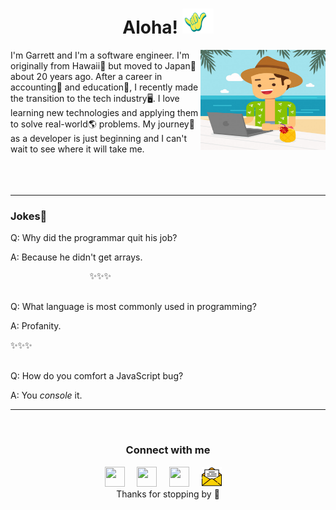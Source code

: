 <h1 align="center"> Aloha! <img src="images/shaka.gif" width="50px" height="40px"></h1>

<img src="images/pc-beach.jpg" align="right" width="200" height="160">

I'm Garrett and I'm a software engineer. I'm originally from Hawaii🌊 but moved to Japan🗻 about 20 years ago. After a career in accounting🧾 and education🏫, I recently made the transition to the tech industry🖥️. I love learning new technologies and applying them to solve real-world🌎 problems. My journey🚀 as a developer is just beginning and I can't wait to see where it will take me.
<br>
<br>
<br>
<br>

<hr>

### Jokes🤣

Q: Why did the programmar quit his job?

A: Because he didn't get arrays.

<div>     <pre>               ✨✨✨</pre></div>
<br>
Q: What language is most commonly used in programming?

A: Profanity.

<div>              ✨✨✨</div>
<br>

Q: How do you comfort a JavaScript bug?

A: You _console_ it.

<hr>
<br>

<div align="center">
  <h3 align="center">Connect with me</h3> 
</div>
<p align="center">
<a href=https://www.linkedin.com/in/kapakahicoder/><img src="https://www.vectorlogo.zone/logos/linkedin/linkedin-icon.svg" width="32px" height="32px"></a> &nbsp; &nbsp;
<a href="https://www.instagram.com/tropicalhawaiianday/"><img src="https://www.vectorlogo.zone/logos/instagram/instagram-icon.svg" width="32px" height="32px"></a> &nbsp; &nbsp;
<a href="https://twitter.com/KapakahiCoder"><img src="https://www.vectorlogo.zone/logos/twitter/twitter-official.svg" width="32px" height="32px"></a> &nbsp; &nbsp;
<a href="mailto: garrettkchun@yahoo.com"><img src="images/email.svg" width="32px" height="32px"></a> &nbsp; &nbsp;
<br>
Thanks for stopping by 🌴<br>
